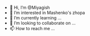 - 👋 Hi, I’m @Miyagish
- 👀 I’m interested in Mashenko's zhopa
- 🌱 I’m currently learning ...
- 💞️ I’m looking to collaborate on ...
- 📫 How to reach me ...

<!---
Miyagish/Miyagish is a ✨ special ✨ repository because its `README.md` (this file) appears on your GitHub profile.
You can click the Preview link to take a look at your changes.
--->
